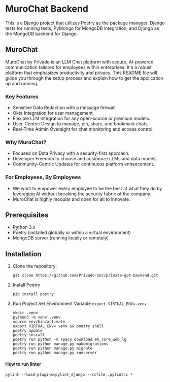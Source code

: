 # MuroChat Backend

This is a Django project that utilizes Poetry as the package manager, Django tests for running tests, PyMongo for MongoDB integration, and Djongo as the MongoDB backend for Django.


## MuroChat
MuroChat by Privado is an LLM Chat platform with secure, AI-powered communication tailored for employees within enterprises. It's a robust platform that emphasizes productivity and privacy. This README file will guide you through the setup process and explain how to get the application up and running.

### Key Features
- Sensitive Data Redaction with a message firewall.
- Okta Integration for user management.
- Flexible LLM Integration for any open-source or premium models.
- User-Centric Design to manage, pin, share, and bookmark chats.
- Real-Time Admin Oversight for chat monitoring and access control.

### Why MuroChat?
- Focused on Data Privacy with a security-first approach.
- Developer Freedom to choose and customize LLMs and data models.
- Community-Centric Updates for continuous platform enhancement.

### For Employees, By Employees 
- We want to empower every employee to be the best at what they do by leveraging AI without breaking the security fabric of the company. 
- MuroChat is highly modular and open for all to innovate.


## Prerequisites

- Python 3.x
- Poetry (installed globally or within a virtual environment)
- MongoDB server (running locally or remotely)

## Installation

1. Clone the repository:

   ```shell
   git clone https://github.com/Privado-Inc/private-gpt-backend.git
   ```
2. Install Poetry
    ```
    pip install poetry
    ```

3. Run Project
    Set Environment Variable `export VIRTUAL_ENV=.venv`

    ```
    mkdir .venv
    python3 -m venv .venv
    source env/bin/activate
    export VIRTUAL_ENV=.venv && poetry shell
    poetry update
    poetry install
    poetry run python -m spacy download en_core_web_lg 
    poetry run python manage.py makemigrations
    poetry run python manage.py migrate
    poetry run python manage.py runserver

    ```

#### How to run linter
```
pylint --load-plugins=pylint_django --rcfile .pylintrc *
```